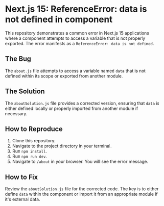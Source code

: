 # Next.js 15: ReferenceError: data is not defined in component

This repository demonstrates a common error in Next.js 15 applications where a component attempts to access a variable that is not properly exported.  The error manifests as a `ReferenceError: data is not defined`.

## The Bug

The `about.js` file attempts to access a variable named `data` that is not defined within its scope or exported from another module.

## The Solution

The `aboutSolution.js` file provides a corrected version, ensuring that `data` is either defined locally or properly imported from another module if necessary.

## How to Reproduce

1. Clone this repository.
2. Navigate to the project directory in your terminal.
3. Run `npm install`.
4. Run `npm run dev`.
5. Navigate to `/about` in your browser.  You will see the error message.

## How to Fix

Review the `aboutSolution.js` file for the corrected code.  The key is to either define `data` within the component or import it from an appropriate module if it's external data.